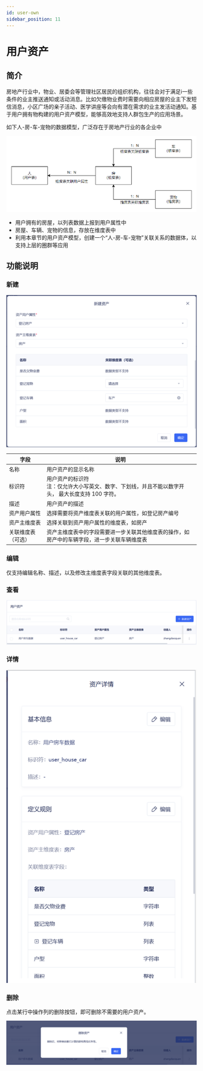 ```yaml
---
id: user-own
sidebar_position: 11
---
```


# 用户资产

## 简介

房地产行业中，物业、居委会等管理社区居民的组织机构，往往会对于满足i一些条件的业主推送通知或活动消息。比如欠缴物业费时需要向相应房屋的业主下发短信消息，小区广场的亲子活动、医学讲座等会向有潜在需求的业主发活动通知。基于用户拥有物构建的用户资产模型，能够高效地支持人群包生产的应用场景。

如下人-房-车-宠物的数据模型，广泛存在于房地产行业的各企业中

![picture 1](/img/f3464e77a8dad51c08ed30b3acea461514fc51a09f7db2dc1e3af56bc11041b4_pic_1683725176995_2023-05-10.png)  

- 用户拥有的房屋，以列表数据上报到用户属性中
- 房屋、车辆、宠物的信息，存放在维度表中
- 利用本章节的用户资产模型，创建一个“人-房-车-宠物”关联关系的数据体，以支持上层的圈群等应用


## 功能说明[](#gong-neng-shuo-ming)

### 新建

![picture 2](/img/bfa7623eba30b2f7e23e41b9bf6cd186f836337e99410baeadd6bc3c08fac806_pic_1683726135945_2023-05-10.png)  


| 字段          | 说明   |
| ------------ | ------------------------------------------------------------------------------------------------------------------- |
| 名称             | 用户资产的显示名称 |
| 标识符             | 用户资产的标识符</br>注：仅允许大小写英文、数字、下划线，并且不能以数字开头， 最大长度支持 100 字符。  |
| 描述             | 用户资产的描述 |
| 资产用户属性         | 选择需要将资产维度表关联的用户属性，如登记房产编号 |
| 资产主维度表         | 选择关联到资产用户属性的维度表，如房产 |
| 关联维度表（可选）         | 资产主维度表中的字段需要进一步关联其他维度表的操作，如房产中的车辆字段，进一步关联车辆维度表 |

### 编辑

仅支持编辑名称、描述，以及修改主维度表字段关联的其他维度表。

### 查看

![picture 3](/img/e40a5914df0141afa9083821efd2247130908efe06b532256c38b61c76d4e5ce_pic_1683726487060_2023-05-10.png)  


### 详情

![picture 4](/img/4eec23c73056ec8895555987872616979ba6c8fe14e0ddee45ef83d0e25d93ed_pic_1683726525337_2023-05-10.png)  


### 删除

点击某行中操作列的删除按钮，即可删除不需要的用户资产。

![picture 5](/img/2e2f0ca5acaf024ae414a18126fd0a73e70612a39759caf92a3e4dfacc4cb269_pic_1683726558850_2023-05-10.png)  

